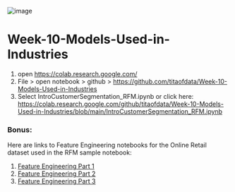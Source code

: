 ![image](https://user-images.githubusercontent.com/50011393/96879360-88fbcb00-14ae-11eb-9e9e-e094039968a1.png)

# Week-10-Models-Used-in-Industries

1. open https://colab.research.google.com/
2. File > open notebook > github > https://github.com/titaofdata/Week-10-Models-Used-in-Industries
3. Select IntroCustomerSegmentation_RFM.ipynb or click here: https://colab.research.google.com/github/titaofdata/Week-10-Models-Used-in-Industries/blob/main/IntroCustomerSegmentation_RFM.ipynb


### Bonus:

Here are links to Feature Engineering notebooks for the Online Retail dataset used in the RFM sample notebook:

1. [Feature Engineering Part 1](https://colab.research.google.com/drive/1eTBApdLzB9Rdh1_aKzP2pnyi7P6Jmfzp?usp=sharing)
2. [Feature Engineering Part 2](https://colab.research.google.com/drive/1KocHOTjuqp6JGVGtLfP8tekVGrWFwltP?usp=sharing)
3. [Feature Engineering Part 3](https://colab.research.google.com/drive/1PCiUkpDuaWiE-FdAAeA5byhvv3OpX-dS?usp=sharing)
